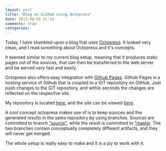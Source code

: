 ```yaml
---
layout: post
title: "Blog on GitHub using Octopress"
date: 2013-08-01 01:54
comments: true
categories: 
---
```

Today, I have stumbled upon a blog that uses [Octopress](http://octopress.org). It looked very clean, and I read something about Octopress and it's concepts.

It seemed similar to my current blog setup, meaning that it produces static pages out of the sources, that can then be transferred to the web server and be served very fast and easily.

Octopress also offers easy integration with [Github Pages](http://pages.github.com/). Github Pages is a hosting service of Github that is coupled to a GIT repository on GitHub. Just push changes to the GIT repository, and within seconds the changes are reflected on the respective site.

My repository is located [here](https://github.com/aschei/aschei.github.io), and the site can be viewed [here](http://aschei.github.io).

A cool concept octopress makes use of is to keep sources and the generated results in the same repository by using branches. Sources are committed to branch ["source"](https://github.com/aschei/aschei.github.io/tree/source), while the result is committed to ["master](https://github.com/aschei/aschei.github.io/tree/master). The two branches contain conceptually completely different artifacts, and they will never get merged.

The whole setup is really easy to make and it is a joy to work with it.
